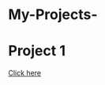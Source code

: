 # My-Projects-
<h1>Project 1</h1>
<a href="https://fahiz7940.github.io/My-Projects-/" >Click here </a>
